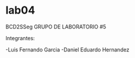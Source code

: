 # lab04
BCD2SSeg
GRUPO DE LABORATORIO #5

Integrantes:

-Luis Fernando Garcia
-Daniel Eduardo Hernandez